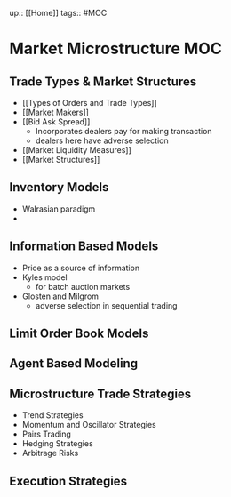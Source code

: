 up:: [[Home]]
tags:: #MOC 
# Market Microstructure MOC
## Trade Types & Market Structures 
- [[Types of Orders and Trade Types]]
- [[Market Makers]]
- [[Bid Ask Spread]]
	- Incorporates dealers pay for making transaction
	- dealers here have adverse selection
- [[Market Liquidity Measures]]
- [[Market Structures]]
## Inventory Models
- Walrasian paradigm
- 
## Information Based Models
- Price as a source of information
- Kyles model
	- for batch auction markets
- Glosten and Milgrom
	- adverse selection in sequential trading
## Limit Order Book Models
## Agent Based Modeling

## Microstructure Trade Strategies
- Trend Strategies
- Momentum and Oscillator Strategies
- Pairs Trading
- Hedging Strategies
- Arbitrage Risks
## Execution Strategies
